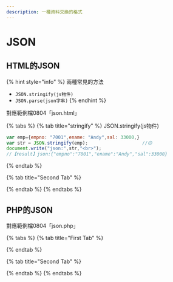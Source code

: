 ```yaml
---
description: 一種資料交換的格式
---
```


# JSON

## HTML的JSON

{% hint style="info" %}
兩種常見的方法

* `JSON.stringify(js物件)`
* `JSON.parse(json字串)`
{% endhint %}

對應範例檔0804「json.html」

{% tabs %}
{% tab title="stringify" %}
JSON.stringify\(js物件\)

```javascript
var emp={empno: "7001",ename: "Andy",sal: 33000,}
var str = JSON.stringify(emp);                    //🟡
document.write("json:",str,"<br>");
//【result】json:{"empno":"7001","ename":"Andy","sal":33000}
```
{% endtab %}

{% tab title="Second Tab" %}

{% endtab %}
{% endtabs %}

## PHP的JSON

對應範例檔0804「json.php」

{% tabs %}
{% tab title="First Tab" %}

{% endtab %}

{% tab title="Second Tab" %}

{% endtab %}
{% endtabs %}

